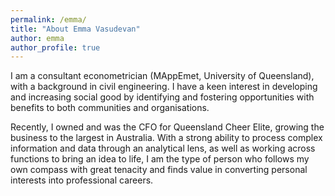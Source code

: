 ```yaml
---
permalink: /emma/
title: "About Emma Vasudevan"
author: emma
author_profile: true
---
```


I am a consultant econometrician (MAppEmet, University of Queensland), with a background in civil engineering. I have a keen interest in developing and increasing social good by identifying and fostering opportunities with benefits to both communities and organisations.

Recently, I owned and was the CFO for Queensland Cheer Elite, growing the business to the largest in Australia. With a strong ability to process complex information and data through an analytical lens, as well as working across functions to bring an idea to life, I am the type of person who follows my own compass with great tenacity and finds value in converting personal interests into professional careers.
